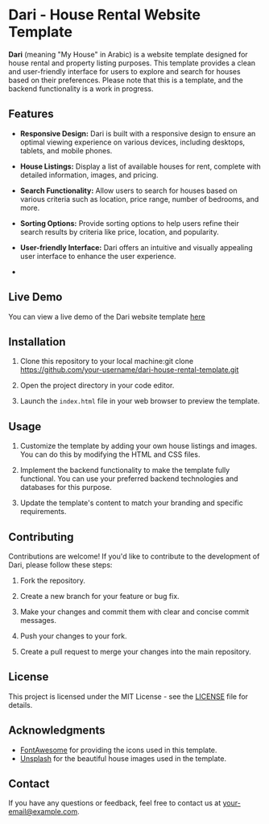 # Dari - House Rental Website Template

**Dari** (meaning "My House" in Arabic) is a website template designed for house rental and property listing purposes. This template provides a clean and user-friendly interface for users to explore and search for houses based on their preferences. Please note that this is a template, and the backend functionality is a work in progress.

## Features

- **Responsive Design:** Dari is built with a responsive design to ensure an optimal viewing experience on various devices, including desktops, tablets, and mobile phones.

- **House Listings:** Display a list of available houses for rent, complete with detailed information, images, and pricing.

- **Search Functionality:** Allow users to search for houses based on various criteria such as location, price range, number of bedrooms, and more.

- **Sorting Options:** Provide sorting options to help users refine their search results by criteria like price, location, and popularity.

- **User-friendly Interface:** Dari offers an intuitive and visually appealing user interface to enhance the user experience.
- 
## Live Demo
You can view a live demo of the Dari website template [here](https://shadlia.github.io/DariTemplate-/) 

## Installation

1. Clone this repository to your local machine:git clone https://github.com/your-username/dari-house-rental-template.git

2. Open the project directory in your code editor.

3. Launch the `index.html` file in your web browser to preview the template.

## Usage

1. Customize the template by adding your own house listings and images. You can do this by modifying the HTML and CSS files.

2. Implement the backend functionality to make the template fully functional. You can use your preferred backend technologies and databases for this purpose.

3. Update the template's content to match your branding and specific requirements.

## Contributing

Contributions are welcome! If you'd like to contribute to the development of Dari, please follow these steps:

1. Fork the repository.

2. Create a new branch for your feature or bug fix.

3. Make your changes and commit them with clear and concise commit messages.

4. Push your changes to your fork.

5. Create a pull request to merge your changes into the main repository.

## License

This project is licensed under the MIT License - see the [LICENSE](LICENSE) file for details.

## Acknowledgments

- [FontAwesome](https://fontawesome.com/) for providing the icons used in this template.
- [Unsplash](https://unsplash.com/) for the beautiful house images used in the template.

## Contact

If you have any questions or feedback, feel free to contact us at [your-email@example.com](mailto:your-email@example.com).


